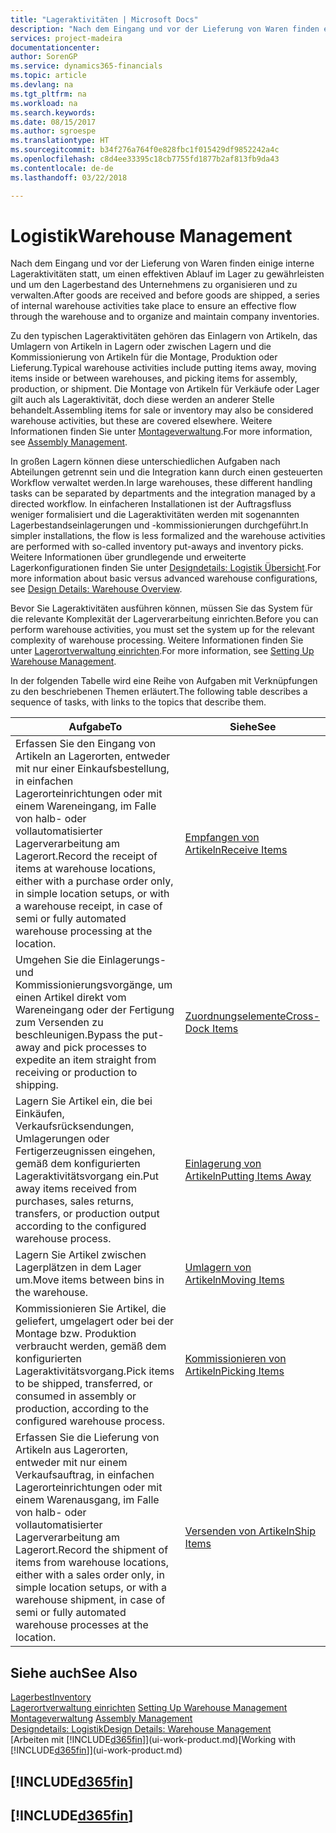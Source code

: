 ```yaml
---
title: "Lageraktivitäten | Microsoft Docs"
description: "Nach dem Eingang und vor der Lieferung von Waren finden einige interne Lageraktivitäten statt, um einen effektiven Ablauf im Lager zu gewährleisten und um den Lagerbestand des Unternehmens zu organisieren und zu verwalten."
services: project-madeira
documentationcenter: 
author: SorenGP
ms.service: dynamics365-financials
ms.topic: article
ms.devlang: na
ms.tgt_pltfrm: na
ms.workload: na
ms.search.keywords: 
ms.date: 08/15/2017
ms.author: sgroespe
ms.translationtype: HT
ms.sourcegitcommit: b34f276a764f0e828fbc1f015429df9852242a4c
ms.openlocfilehash: c8d4ee33395c18cb7755fd1877b2af813fb9da43
ms.contentlocale: de-de
ms.lasthandoff: 03/22/2018

---
```

# <a name="warehouse-management"></a><span data-ttu-id="2897b-103">Logistik</span><span class="sxs-lookup"><span data-stu-id="2897b-103">Warehouse Management</span></span>
<span data-ttu-id="2897b-104">Nach dem Eingang und vor der Lieferung von Waren finden einige interne Lageraktivitäten statt, um einen effektiven Ablauf im Lager zu gewährleisten und um den Lagerbestand des Unternehmens zu organisieren und zu verwalten.</span><span class="sxs-lookup"><span data-stu-id="2897b-104">After goods are received and before goods are shipped, a series of internal warehouse activities take place to ensure an effective flow through the warehouse and to organize and maintain company inventories.</span></span>

<span data-ttu-id="2897b-105">Zu den typischen Lageraktivitäten gehören das Einlagern von Artikeln, das Umlagern von Artikeln in Lagern oder zwischen Lagern und die Kommissionierung von Artikeln für die Montage, Produktion oder Lieferung.</span><span class="sxs-lookup"><span data-stu-id="2897b-105">Typical warehouse activities include putting items away, moving items inside or between warehouses, and picking items for assembly, production, or shipment.</span></span> <span data-ttu-id="2897b-106">Die Montage von Artikeln für Verkäufe oder Lager gilt auch als Lageraktivität, doch diese werden an anderer Stelle behandelt.</span><span class="sxs-lookup"><span data-stu-id="2897b-106">Assembling items for sale or inventory may also be considered warehouse activities, but these are covered elsewhere.</span></span> <span data-ttu-id="2897b-107">Weitere Informationen finden Sie unter [Montageverwaltung](assembly-assemble-items.md).</span><span class="sxs-lookup"><span data-stu-id="2897b-107">For more information, see [Assembly Management](assembly-assemble-items.md).</span></span>  

<span data-ttu-id="2897b-108">In großen Lagern können diese unterschiedlichen Aufgaben nach Abteilungen getrennt sein und die Integration kann durch einen gesteuerten Workflow verwaltet werden.</span><span class="sxs-lookup"><span data-stu-id="2897b-108">In large warehouses, these different handling tasks can be separated by departments and the integration managed by a directed workflow.</span></span> <span data-ttu-id="2897b-109">In einfacheren Installationen ist der Auftragsfluss weniger formalisiert und die Lageraktivitäten werden mit sogenannten Lagerbestandseinlagerungen und -kommissionierungen durchgeführt.</span><span class="sxs-lookup"><span data-stu-id="2897b-109">In simpler installations, the flow is less formalized and the warehouse activities are performed with so-called inventory put-aways and inventory picks.</span></span> <span data-ttu-id="2897b-110">Weitere Informationen über grundlegende und erweiterte Lagerkonfigurationen finden Sie unter [Designdetails: Logistik Übersicht](design-details-warehouse-overview.md).</span><span class="sxs-lookup"><span data-stu-id="2897b-110">For more information about basic versus advanced warehouse configurations, see [Design Details: Warehouse Overview](design-details-warehouse-overview.md).</span></span>

<span data-ttu-id="2897b-111">Bevor Sie Lageraktivitäten ausführen können, müssen Sie das System für die relevante Komplexität der Lagerverarbeitung einrichten.</span><span class="sxs-lookup"><span data-stu-id="2897b-111">Before you can perform warehouse activities, you must set the system up for the relevant complexity of warehouse processing.</span></span> <span data-ttu-id="2897b-112">Weitere Informationen finden Sie unter [Lagerortverwaltung einrichten](warehouse-setup-warehouse.md).</span><span class="sxs-lookup"><span data-stu-id="2897b-112">For more information, see [Setting Up Warehouse Management](warehouse-setup-warehouse.md).</span></span>

 <span data-ttu-id="2897b-113">In der folgenden Tabelle wird eine Reihe von Aufgaben mit Verknüpfungen zu den beschriebenen Themen erläutert.</span><span class="sxs-lookup"><span data-stu-id="2897b-113">The following table describes a sequence of tasks, with links to the topics that describe them.</span></span>   

|<span data-ttu-id="2897b-114">**Aufgabe**</span><span class="sxs-lookup"><span data-stu-id="2897b-114">**To**</span></span>|<span data-ttu-id="2897b-115">**Siehe**</span><span class="sxs-lookup"><span data-stu-id="2897b-115">**See**</span></span>|  
|------------|-------------|  
|<span data-ttu-id="2897b-116">Erfassen Sie den Eingang von Artikeln an Lagerorten, entweder mit nur einer Einkaufsbestellung, in einfachen Lagerorteinrichtungen oder mit einem Wareneingang, im Falle von halb- oder vollautomatisierter Lagerverarbeitung am Lagerort.</span><span class="sxs-lookup"><span data-stu-id="2897b-116">Record the receipt of items at warehouse locations, either with a purchase order only, in simple location setups, or with a warehouse receipt, in case of semi or fully automated warehouse processing at the location.</span></span>|[<span data-ttu-id="2897b-117">Empfangen von Artikeln</span><span class="sxs-lookup"><span data-stu-id="2897b-117">Receive Items</span></span>](warehouse-how-receive-items.md)|
|<span data-ttu-id="2897b-118">Umgehen Sie die Einlagerungs- und Kommissionierungsvorgänge, um einen Artikel direkt vom Wareneingang oder der Fertigung zum Versenden zu beschleunigen.</span><span class="sxs-lookup"><span data-stu-id="2897b-118">Bypass the put-away and pick processes to expedite an item straight from receiving or production to shipping.</span></span>|[<span data-ttu-id="2897b-119">Zuordnungselemente</span><span class="sxs-lookup"><span data-stu-id="2897b-119">Cross-Dock Items</span></span>](warehouse-how-to-cross-dock-items.md)|    
|<span data-ttu-id="2897b-120">Lagern Sie Artikel ein, die bei Einkäufen, Verkaufsrücksendungen, Umlagerungen oder Fertigerzeugnissen eingehen, gemäß dem konfigurierten Lageraktivitätsvorgang ein.</span><span class="sxs-lookup"><span data-stu-id="2897b-120">Put away items received from purchases, sales returns, transfers, or production output according to the configured warehouse process.</span></span>|[<span data-ttu-id="2897b-121">Einlagerung von Artikeln</span><span class="sxs-lookup"><span data-stu-id="2897b-121">Putting Items Away</span></span>](warehouse-put-away-items.md)|
|<span data-ttu-id="2897b-122">Lagern Sie Artikel zwischen Lagerplätzen in dem Lager um.</span><span class="sxs-lookup"><span data-stu-id="2897b-122">Move items between bins in the warehouse.</span></span>|[<span data-ttu-id="2897b-123">Umlagern von Artikeln</span><span class="sxs-lookup"><span data-stu-id="2897b-123">Moving Items</span></span>](warehouse-move-items.md)|
|<span data-ttu-id="2897b-124">Kommissionieren Sie Artikel, die geliefert, umgelagert oder bei der Montage bzw. Produktion verbraucht werden, gemäß dem konfigurierten Lageraktivitätsvorgang.</span><span class="sxs-lookup"><span data-stu-id="2897b-124">Pick items to be shipped, transferred, or consumed in assembly or production, according to the configured warehouse process.</span></span>|[<span data-ttu-id="2897b-125">Kommissionieren von Artikeln</span><span class="sxs-lookup"><span data-stu-id="2897b-125">Picking Items</span></span>](warehouse-pick-items.md)|
|<span data-ttu-id="2897b-126">Erfassen Sie die Lieferung von Artikeln aus Lagerorten, entweder mit nur einem Verkaufsauftrag, in einfachen Lagerorteinrichtungen oder mit einem Warenausgang, im Falle von halb- oder vollautomatisierter Lagerverarbeitung am Lagerort.</span><span class="sxs-lookup"><span data-stu-id="2897b-126">Record the shipment of items from warehouse locations, either with a sales order only, in simple location setups, or with a warehouse shipment, in case of semi or fully automated warehouse processes at the location.</span></span>|[<span data-ttu-id="2897b-127">Versenden von Artikeln</span><span class="sxs-lookup"><span data-stu-id="2897b-127">Ship Items</span></span>](warehouse-how-ship-items.md)|  

## <a name="see-also"></a><span data-ttu-id="2897b-128">Siehe auch</span><span class="sxs-lookup"><span data-stu-id="2897b-128">See Also</span></span>  
[<span data-ttu-id="2897b-129">Lagerbest</span><span class="sxs-lookup"><span data-stu-id="2897b-129">Inventory</span></span>](inventory-manage-inventory.md)  
<span data-ttu-id="2897b-130">[Lagerortverwaltung einrichten](warehouse-setup-warehouse.md)   </span><span class="sxs-lookup"><span data-stu-id="2897b-130">[Setting Up Warehouse Management](warehouse-setup-warehouse.md)   </span></span>  
<span data-ttu-id="2897b-131">[Montageverwaltung](assembly-assemble-items.md)  </span><span class="sxs-lookup"><span data-stu-id="2897b-131">[Assembly Management](assembly-assemble-items.md)  </span></span>  
[<span data-ttu-id="2897b-132">Designdetails: Logistik</span><span class="sxs-lookup"><span data-stu-id="2897b-132">Design Details: Warehouse Management</span></span>](design-details-warehouse-management.md)  
<span data-ttu-id="2897b-133">[Arbeiten mit [!INCLUDE[d365fin](includes/d365fin_md.md)]](ui-work-product.md)</span><span class="sxs-lookup"><span data-stu-id="2897b-133">[Working with [!INCLUDE[d365fin](includes/d365fin_md.md)]](ui-work-product.md)</span></span>  

## [!INCLUDE[d365fin](includes/free_trial_md.md)]  
## [!INCLUDE[d365fin](includes/training_link_md.md)]

